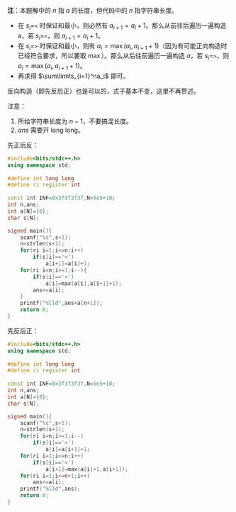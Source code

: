 **注**：本题解中的 $n$ 指 $a$ 的长度，但代码中的 $n$ 指字符串长度。

- 在 $s_i=$`<` 时保证和最小，则必然有 $a_{i+1}=a_i+1$。那么从前往后遍历一遍构造 a，若 $s_i=$`<`，则 $a_{i+1}=a_i+1$。
- 在 $s_i=$`>` 时保证和最小，则有 $a_i=\max(a_i,a_{i+1}+1)$（因为有可能正向构造时已经符合要求，所以要取 $\max$）。那么从后往前遍历一遍构造 $a$，若 $s_i=$`>`，则 $a_i=\max (a_i,a_{i+1}+1)$。
- 再求得 $\sum\limits_{i=1}^na_i$  即可。

反向构造（即先反后正）也是可以的，式子基本不变，这里不再赘述。

注意：

1. 所给字符串长度为 $n-1$，不要搞混长度。
2. $ans$ 需要开 long long。

先正后反：

```c++
#include<bits/stdc++.h>
using namespace std;
 
#define int long long
#define ri register int
 
const int INF=0x3f3f3f3f,N=5e5+10;
int n,ans;
int a[N]={0};
char s[N];

signed main(){
    scanf("%s",s+1);
    n=strlen(s+1);
    for(ri i=1;i<=n;i++)
        if(s[i]=='<')
            a[i+1]=a[i]+1;
    for(ri i=n;i>=1;i--){
        if(s[i]=='>')
            a[i]=max(a[i],a[i+1]+1);
        ans+=a[i];
    }
    printf("%lld",ans+a[n+1]);
    return 0;
}
```

先反后正：

```c++
#include<bits/stdc++.h>
using namespace std;
 
#define int long long
#define ri register int
 
const int INF=0x3f3f3f3f,N=5e5+10;
int n,ans;
int a[N]={0};
char s[N];

signed main(){
    scanf("%s",s+1);
    n=strlen(s+1);
    for(ri i=n;i>=1;i--)
        if(s[i]=='>')
            a[i]=a[i+1]+1;
    for(ri i=1;i<=n;i++)
        if(s[i]=='<')
            a[i+1]=max(a[i]+1,a[i+1]);
    for(ri i=1;i<=n+1;i++)
        ans+=a[i];
    printf("%lld",ans);
    return 0;
}
```